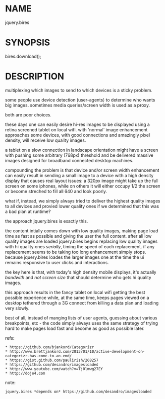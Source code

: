 NAME
====

  jquery.bires


SYNOPSIS
========

  bires.download();


DESCRIPTION
===========

  multiplexing which images to send to which devices is a sticky problem.

  some people use device detection (user-agents) to determine who wants big
  images.  sometimes media queries/screen width is used as a proxy.  
  
  both are poor choices.

  these days one can easily desire hi-res images to be displayed using a
  retina screened tablet on local wifi.  with 'normal' image enhancement
  approaches some devices, with good connections and amazingly pixel density,
  will receive low quality images.  
  
  a tablet on a slow connection in landscape orientation might have a screen
  with pushing some arbitrary (768px) threshold and be delivered massive
  images designed for broadband connected desktop machines.

  compounding the problem is that device and/or screen width enhancement can
  easily result in sending a small image to a device with a high density
  display that causes real layout issues: a 320px image might take up the full
  screen on some iphones, while on others it will either occupy 1/2 the screen
  or become streched to fill all 640 and look poorly.

  what if, instead, we simply always tried to deliver the highest quality
  images to all devices and provied lower quality ones if we determined that
  this was a bad plan at runtime?  
  
  the approach jquery.bires is exactly this.
  
  the content intially comes down with low quality images, making page load
  time as fast as possible and giving the user the full content.  after all
  low quality images are loaded jquery.bires begins replacing low quality
  images with hi quality ones *serially*, timing the speed of each replacement.
  if any replacement seems to be taking too long enhancement simply stops.
  because jquery.bires loades the larger images one at the time the ui remains
  responsive to user clicks and interactions.

  the key here is that, with today's high density mobile displays, it's
  actually *bandwith* and *not screen size* that should determine who gets hi
  quality images.

  this approach results in the fancy tablet on local wifi getting the best
  possible experience while, at the same time, keeps pages viewed on a desktop
  tethered through a 3G connect from killing a data plan and loading very
  slowly.

  best of all, instead of manging lists of user agents, guessing about various
  breakpoints, etc - the code simply always uses the same strategy of trying
  hard to make pages load fast and become as good as possible later.


  refs:

    * https://github.com/bjankord/Categorizr
    * http://www.brettjankord.com/2013/01/10/active-development-on-categorizr-has-come-to-an-end/
    * https://gist.github.com/paulirish/268257
    * https://github.com/desandro/imagesloaded
    * http://www.youtube.com/watch?v=Tj0lmwg27EY
    * http://dojo4.com

  note:

    jquery.bires *depends on* https://github.com/desandro/imagesloaded

